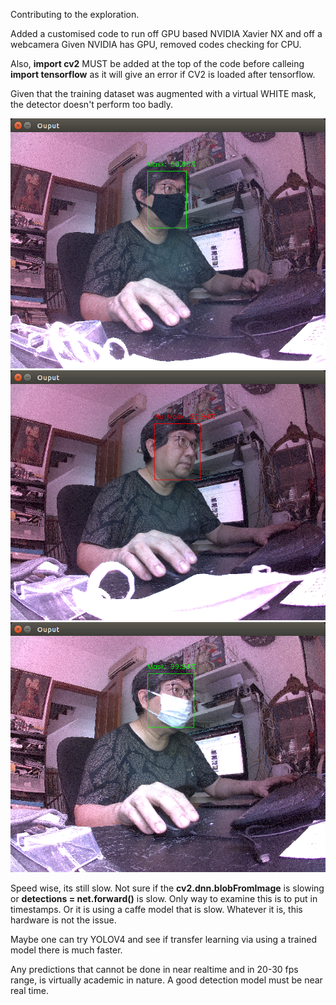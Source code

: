 Contributing to the exploration.

Added a customised code to run off GPU based NVIDIA Xavier NX and off a webcamera
Given NVIDIA has GPU, removed codes checking for CPU.

Also, **import cv2** MUST be added at the top of the code before calleing **import tensorflow** as it will give an error if CV2 is loaded after tensorflow.

Given that the training dataset was augmented with a virtual WHITE mask, the detector doesn't perform too badly.

![alt text](https://github.com/StrongRay/humanface-mask-detector/blob/master/HMD-Black-Mask.png)
![alt text](https://github.com/StrongRay/humanface-mask-detector/blob/master/HMD-No-Mask.png)
![alt text](https://github.com/StrongRay/humanface-mask-detector/blob/master/HMD-White-Mask.png)

Speed wise, its still slow.   Not sure if the **cv2.dnn.blobFromImage** is slowing or **detections = net.forward()** is slow. Only way to examine this is to put in timestamps. Or it is using a caffe model that is slow. Whatever it is, this hardware is not the issue.  

Maybe one can try YOLOV4 and see if transfer learning via using a trained model there is much faster.

Any predictions that cannot be done in near realtime and in 20-30 fps range, is virtually academic in nature.  A good detection model must be near real time. 
